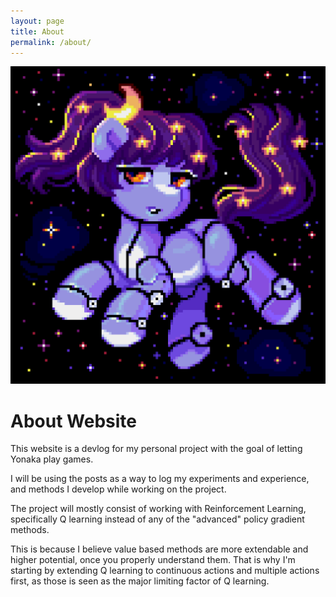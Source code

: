 ```yaml
---
layout: page
title: About
permalink: /about/
---
```


![yonaka](/assets/images/characters/yonaka-space.gif)

# About Website

This website is a devlog for my personal project with the goal of letting Yonaka play games.

I will be using the posts as a way to log my experiments and experience, and methods I develop while working on the project.

The project will mostly consist of working with Reinforcement Learning, specifically Q learning instead of any of the "advanced" policy gradient methods.

This is because I believe value based methods are more extendable and higher potential, once you properly understand them. That is why I'm starting by extending Q learning to continuous actions and multiple actions first, as those is seen as the major limiting factor of Q learning.
